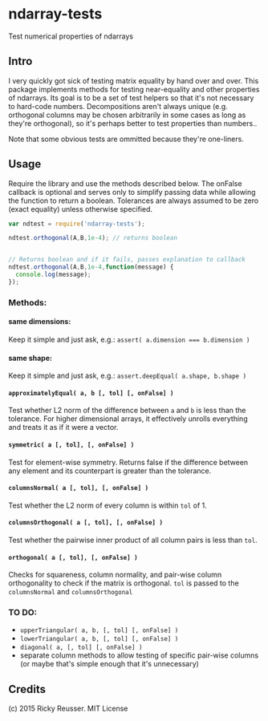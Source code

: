 # ndarray-tests

Test numerical properties of ndarrays

## Intro

I very quickly got sick of testing matrix equality by hand over and over. This package implements methods for testing near-equality and other properties of ndarrays. Its goal is to be a set of test helpers so that it's not necessary to hard-code numbers. Decompositions aren't always unique (e.g. orthogonal columns may be chosen arbitrarily in some cases as long as they're orthogonal), so it's perhaps better to test properties than numbers..

Note that some obvious tests are ommitted because they're one-liners.

## Usage

Require the library and use the methods described below. The onFalse callback is optional and serves only to simplify passing data while allowing the function to return a boolean. Tolerances are always assumed to be zero (exact equality) unless otherwise specified.

```javascript
var ndtest = require('ndarray-tests');

ndtest.orthogonal(A,B,1e-4); // returns boolean


// Returns boolean and if it fails, passes explanation to callback
ndtest.orthogonal(A,B,1e-4,function(message) {
  console.log(message);
});

```

### Methods:

#### same dimensions:
Keep it simple and just ask, e.g.: `assert( a.dimension === b.dimension )`

#### same shape:
Keep it simple and just ask, e.g.: `assert.deepEqual( a.shape, b.shape )`


#### `approximatelyEqual( a, b [, tol] [, onFalse] )`
Test whether L2 norm of the difference between `a` and `b` is less than the tolerance. For higher dimensional arrays, it effectively unrolls everything and treats it as if it were a vector.

#### `symmetric( a [, tol], [, onFalse] )`
Test for element-wise symmetry. Returns false if the difference between any element and its counterpart is greater than the tolerance.

#### `columnsNormal( a [, tol], [, onFalse] )`
Test whether the L2 norm of every column is within `tol` of 1.

#### `columnsOrthogonal( a [, tol], [, onFalse] )`
Test whether the pairwise inner product of all column pairs is less than `tol`.

#### `orthogonal( a [, tol], [, onFalse] )`
Checks for squareness, column normality, and pair-wise column orthogonality to check if the matrix is orthogonal. `tol` is passed to the `columnsNormal` and `columnsOrthogonal`


### TO DO:

- `upperTriangular( a, b, [, tol] [, onFalse] )`
- `lowerTriangular( a, b, [, tol] [, onFalse] )`
- `diagonal( a, [, tol] [, onFalse] )`
- separate column methods to allow testing of specific pair-wise columns (or maybe that's simple enough that it's unnecessary)



## Credits
(c) 2015 Ricky Reusser. MIT License
